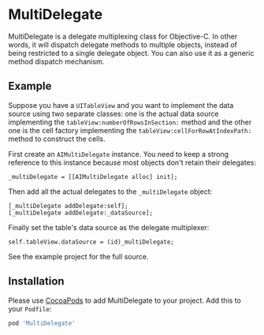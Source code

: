 MultiDelegate
=============

MultiDelegate is a delegate multiplexing class for Objective-C. In other words, it will dispatch delegate methods to multiple objects, instead of being restricted to a single delegate object. You can also use it as a generic method dispatch mechanism.


## Example

Suppose you have a `UITableView` and you want to implement the data source using two separate classes: one is the actual data source implementing the `tableView:numberOfRowsInSection:` method and the other one is the cell factory implementing the `tableView:cellForRowAtIndexPath:` method to construct the cells. 

First create an `AIMultiDelegate` instance. You need to keep a strong reference to this instance because most objects don't retain their delegates:
```objc
_multiDelegate = [[AIMultiDelegate alloc] init];
```

Then add all the actual delegates to the `_multiDelegate` object:
```
[_multiDelegate addDelegate:self];
[_multiDelegate addDelegate:_dataSource];
```

Finally set the table's data source as the delegate multiplexer:
```
self.tableView.dataSource = (id)_multiDelegate;
```

See the example project for the full source.


## Installation

Please use [CocoaPods](https://github.com/cocoapods/cocoapods) to add MultiDelegate to your project. Add this to your `Podfile`:
```ruby
pod 'MultiDelegate'
```
